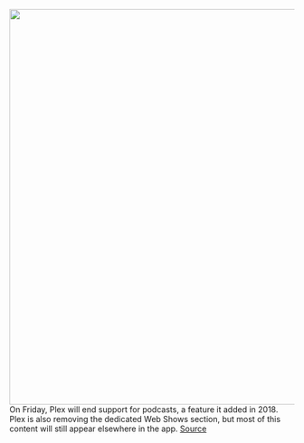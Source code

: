 <img src='https://cdn.vox-cdn.com/thumbor/NJTFl9MCQe13S05mNJOy8xbaUxQ=/0x0:1448x1134/1200x800/filters:focal(609x452:839x682)/cdn.vox-cdn.com/uploads/chorus_image/image/70739023/ujNEA6I.0.png' width='700px' /><br/>
On Friday, Plex will end support for podcasts, a feature it added in 2018. Plex is also removing the dedicated Web Shows section, but most of this content will still appear elsewhere in the app.
<a href='https://www.theverge.com/2022/4/12/23021599/plex-podcast-opml-export-quit-date'> Source <a/>